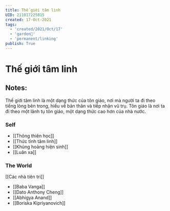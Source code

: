 ```yaml
---
title: Thế giới tâm linh
UID: 211017225815
created: 17-Oct-2021
tags:
  - 'created/2021/Oct/17'
  - 'garden🏡'
  - 'permanent/linking'
publish: True
---
```

# Thế giới tâm linh

## Notes:
Thế giới tâm linh là một dạng thức của tôn giáo, nơi mà người ta đi theo tiếng lòng bên trong, hiểu về bản thân và tiếp nhận vũ trụ. Tôn giáo là nơi ta đi theo một lãnh tụ tôn giáo, một dạng thức cao hơn của nhà nước.

### Self

- [[Thông thiên học]]
- [[Thức tỉnh tâm linh]]
- [[Khủng hoảng hiện sinh]]
- [[Luân xa]]

### The World

[[Các nhà tiên tri]]
- [[Baba Vanga]]
- [[Dato Anthony Cheng]]
- [[Abhigya Anand]]
- [[Boriska Kipriyanovich]]


